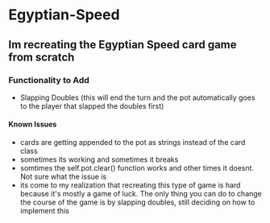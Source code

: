 # Egyptian-Speed

## Im recreating the Egyptian Speed card game from scratch

### Functionality to Add

- Slapping Doubles (this will end the turn and the pot automatically goes to the player that slapped the doubles first)

#### Known Issues

- cards are getting appended to the pot as strings instead of the card class
- sometimes its working and sometimes it breaks
- somtimes the self.pot.clear() function works and other times it doesnt. Not sure what the issue is
- its come to my realization that recreating this type of game is hard because it's mostly a game of luck. The only thing you can do to change the course of the game is by slapping doubles, still deciding on how to implement this
